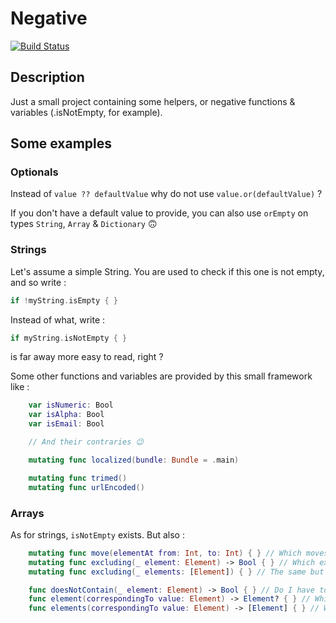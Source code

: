 # Negative

[![Build Status](https://travis-ci.com/DamienBallenghien/Negative.svg?branch=master)](https://travis-ci.com/DamienBallenghien/Negative)

## Description
Just a small project containing some helpers, or negative functions &amp; variables (.isNotEmpty, for example). 


## Some examples

### Optionals

Instead of `value ?? defaultValue` why do not use `value.or(defaultValue)` ?

If you don't have a default value to provide, you can also use `orEmpty` on types `String`, `Array` & `Dictionary` 🙃


### Strings

Let's assume a simple String. You are used to check if this one is not empty, and so write :

```swift
if !myString.isEmpty { }
```

Instead of what, write :

```swift
if myString.isNotEmpty { }
```

is far away more easy to read, right ?


Some other functions and variables are provided by this small framework like : 

```swift
    var isNumeric: Bool
    var isAlpha: Bool
    var isEmail: Bool

    // And their contraries 😉

    mutating func localized(bundle: Bundle = .main)

    mutating func trimed()
    mutating func urlEncoded()
```


### Arrays

As for strings, `isNotEmpty` exists. But also : 

```swift
    mutating func move(elementAt from: Int, to: Int) { } // Which moves an element from a position to another
    mutating func excluding(_ element: Element) -> Bool { } // Which excludes an element from your array and tells you if the element was really present
    mutating func excluding(_ elements: [Element]) { } // The same but which more elements, without return

    func doesNotContain(_ element: Element) -> Bool { } // Do I have to tell you ?
    func element(correspondingTo value: Element) -> Element? { } // Which is a `firstWhere` simplified
    func elements(correspondingTo value: Element) -> [Element] { } // Which is a `sorted` simplified
```


